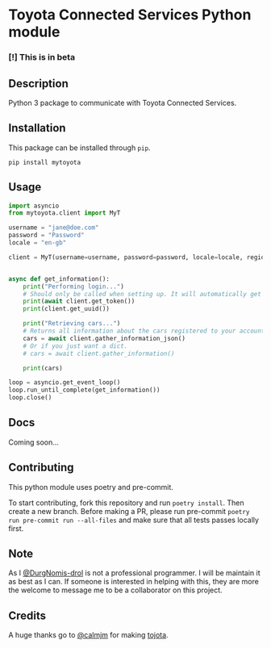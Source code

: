 # Toyota Connected Services Python module

### [!] **This is in beta**

## Description

Python 3 package to communicate with Toyota Connected Services.

## Installation

This package can be installed through `pip`.

```text
pip install mytoyota
```

## Usage

```python
import asyncio
from mytoyota.client import MyT

username = "jane@doe.com"
password = "Password"
locale = "en-gb"

client = MyT(username=username, password=password, locale=locale, region="europe")


async def get_information():
    print("Performing login...")
    # Should only be called when setting up. It will automatically get a new token when it expires.
    print(await client.get_token())
    print(client.get_uuid())

    print("Retrieving cars...")
    # Returns all information about the cars registered to your account in json
    cars = await client.gather_information_json()
    # Or if you just want a dict.
    # cars = await client.gather_information()

    print(cars)

loop = asyncio.get_event_loop()
loop.run_until_complete(get_information())
loop.close()
```

## Docs

Coming soon...

## Contributing

This python module uses poetry and pre-commit.

To start contributing, fork this repository and run `poetry install`. Then create a new branch. Before making a PR, please run pre-commit `poetry run pre-commit run --all-files` and make sure that all tests passes locally first.

## Note

As I [@DurgNomis-drol](https://github.com/DurgNomis-drol) is not a professional programmer. I will be maintain it as best as I can. If someone is interested in helping with this, they are more the welcome to message me to be a collaborator on this project.

## Credits

A huge thanks go to [@calmjm](https://github.com/calmjm) for making [tojota](https://github.com/calmjm/tojota).
